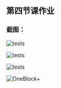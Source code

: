 
## 第四节课作业



### 截图：

![tests](./img/lesson04_01.png)

![tests](./img/lesson04_02.png)

![tests](./img/lesson04_03.png)

![OneBlock+](./img/substrate.png)
